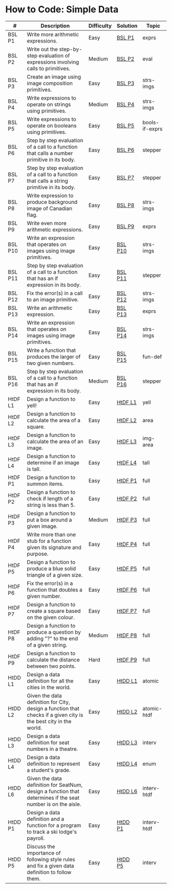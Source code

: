 # How to Code: Simple Data

| #           | Description | Difficulty      | Solution | Topic |
| ----------- | ----------- | ------------| ------------ | ------- |
| BSL P1      | Write more arithmetic expressions.      | Easy | [BSL P1](bsl_p1.rkt) | exprs |
| BSL P2      | Write out the step-by-step evaluation of expressions involving calls to primitives. | Medium | [BSL P2](bsl_p2.rkt) | eval |
| BSL P3      | Create an image using image composition primitives. | Easy | [BSL P3](bsl_p3.rkt) | strs-imgs |
| BSL P4      | Write expressions to operate on strings using primitives. | Medium | [BSL P4](bsl_p4.rkt) | strs-imgs |
| BSL P5      | Write expressions to operate on booleans using primitives. | Easy | [BSL P5](bsl_p5.rkt) | bools-if-exprs |
| BSL P6      | Step by step evaluation of a call to a function that calls a number primitive in its body. | Easy | [BSL P6](bsl_p6.rkt) | stepper |
| BSL P7      | Step by step evaluation of a call to a function that calls a string primitive in its body. | Easy | [BSL P7](bsl_p7.rkt) | stepper |
| BSL P8      | Write expression to produce background image of Canadian flag. | Easy | [BSL P8](bsl_p8.rkt) | strs-imgs |
| BSL P9      | Write even more arithmetic expressions. | Easy | [BSL P9](bsl_p9.rkt) | exprs |
| BSL P10      | Write an expression that operates on images using image primitives. | Easy | [BSL P10](bsl_p10.rkt) | strs-imgs |
| BSL P11      | Step by step evaluation of a call to a function that has an if expression in its body. | Easy | [BSL P11](bsl_p11.rkt) | stepper |
| BSL P12      | Fix the error(s) in a call to an image primitive. | Easy | [BSL P12](bsl_p12.rkt) | strs-imgs |
| BSL P13      | Write an arithmetic expression. | Easy | [BSL P13](bsl_p13.rkt) | exprs |
| BSL P14      | Write an expression that operates on images using image primitives. | Easy | [BSL P14](bsl_p14.rkt) | strs-imgs |
| BSL P15      | Write a function that produces the larger of two given numbers. | Easy | [BSL P15](bsl_p15.rkt) | fun-def |
| BSL P16      | Step by step evaluation of a call to a function that has an if expression in its body. | Medium | [BSL P16](bsl_p16.rkt) | stepper |
| HtDF L1      | Design a function to yell! | Easy | [HtDF L1](htdf_l1.rkt) | yell |
| HtDF L2      | Design a function to calculate the area of a square. | Easy | [HtDF L2](htdf_l2.rkt) | area |
| HtDF L3      | Design a function to calculate the area of an image. | Easy | [HtDF L3](htdf_l3.rkt) | img-area |
| HtDF L4      | Design a function to determine if an image is tall. | Easy | [HtDF L4](htdf_l4.rkt) | tall |
| HtDF P1      | Design a function to summon items. | Easy | [HtDF P1](htdf_p1.rkt) | full |
| HtDF P2      | Design a function to check if length of a string is less than 5. | Easy | [HtDF P2](htdf_p2.rkt) | full |
| HtDF P3      | Design a function to put a box around a given image. | Medium | [HtDF P3](htdf_p3.rkt) | full |
| HtDF P4      | Write more than one stub for a function given its signature and purpose. | Easy | [HtDF P4](htdf_p4.rkt) | full |
| HtDF P5      | Design a function to produce a blue solid triangle of a given size. | Easy | [HtDF P5](htdf_p5.rkt) | full |
| HtDF P6      | Fix the error(s) in a function that doubles a given number. | Easy | [HtDF P6](htdf_p6.rkt) | full |
| HtDF P7      | Design a function to create a square based on the given colour. | Easy | [HtDF P7](htdf_p7.rkt) | full |
| HtDF P8      | Design a function to produce a question by adding "?" to the end of a given string. | Medium | [HtDF P8](htdf_p8.rkt) | full |
| HtDF P9      | Design a function to calculate the distance between two points. | Hard | [HtDF P9](htdf_p9.rkt) | full |
| HtDD L1      | Design a data definition for all the cities in the world. | Easy | [HtDD L1](htdd_l1.rkt) | atomic |
| HtDD L2      | Given the data definition for City, design a function that checks if a given city is the best city in the world. | Easy | [HtDD L2](htdd_l2.rkt) | atomic-htdf |
| HtDD L3      | Design a data definition for seat numbers in a theatre. | Easy | [HtDD L3](htdd_l3.rkt) | interv |
| HtDD L4      | Design a data definition to represent a student's grade. | Easy | [HtDD L4](htdd_l4.rkt) | enum |
| HtDD L6      | Given the data definition for SeatNum, design a function that determines if the seat number is on the aisle. | Easy | [HtDD L6](htdd_l6.rkt) | interv-htdf |
| HtDD P1      | Design a data definition and a function for a program to track a ski lodge's payroll. | Easy | [HtDD P1](htdd_p1.rkt) | interv-htdf |
| HtDD P5      | Discuss the importance of following style rules and fix a given data definition to follow them. | Easy | [HtDD P5](htdd_p5.rkt) | interv |